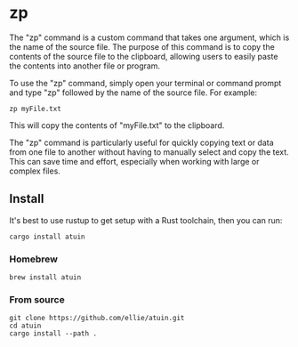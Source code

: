 # zp

The "zp" command is a custom command that takes one argument, which is the name of the source file. The purpose of this command is to copy the contents of the source file to the clipboard, allowing users to easily paste the contents into another file or program.

To use the "zp" command, simply open your terminal or command prompt and type "zp" followed by the name of the source file. For example:

```
zp myFile.txt

```

This will copy the contents of "myFile.txt" to the clipboard.

The "zp" command is particularly useful for quickly copying text or data from one file to another without having to manually select and copy the text. This can save time and effort, especially when working with large or complex files.

## Install

It's best to use rustup to get setup with a Rust toolchain, then you can run:

`cargo install atuin`

### Homebrew
`brew install atuin`

### From source
```
git clone https://github.com/ellie/atuin.git
cd atuin
cargo install --path .
```


